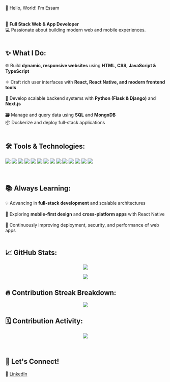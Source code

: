 👋 Hello, World! I'm Essam  
<br>  
🌟 **Full Stack Web & App Developer**  
💻 Passionate about building modern web and mobile experiences.  
<br>  

## ✨ What I Do:  
🌐 Build **dynamic, responsive websites** using **HTML, CSS, JavaScript & TypeScript**  <br>  
⚛️ Craft rich user interfaces with **React, React Native, and modern frontend tools**  <br>  
🐍 Develop scalable backend systems with **Python (Flask & Django)** and **Next.js**  <br>  
🗃️ Manage and query data using **SQL** and **MongoDB**  
📦 Dockerize and deploy full-stack applications  
<br>  

## 🛠️ Tools & Technologies:
<p align="left">
  <img src="https://img.shields.io/badge/Python-3776AB?style=for-the-badge&logo=python&logoColor=white"/>
  <img src="https://img.shields.io/badge/Flask-000000?style=for-the-badge&logo=flask&logoColor=white"/>
  <img src="https://img.shields.io/badge/Django-092E20?style=for-the-badge&logo=django&logoColor=white"/>
  <img src="https://img.shields.io/badge/Next.js-000000?style=for-the-badge&logo=nextdotjs&logoColor=white"/>
  <img src="https://img.shields.io/badge/React-20232A?style=for-the-badge&logo=react&logoColor=61DAFB"/>
  <img src="https://img.shields.io/badge/React_Native-20232A?style=for-the-badge&logo=react&logoColor=61DAFB"/>
  <img src="https://img.shields.io/badge/TypeScript-007ACC?style=for-the-badge&logo=typescript&logoColor=white"/>
  <img src="https://img.shields.io/badge/JavaScript-F7DF1E?style=for-the-badge&logo=javascript&logoColor=black"/>
  <img src="https://img.shields.io/badge/HTML5-E34F26?style=for-the-badge&logo=html5&logoColor=white"/>
  <img src="https://img.shields.io/badge/CSS3-1572B6?style=for-the-badge&logo=css3&logoColor=white"/>
  <img src="https://img.shields.io/badge/MongoDB-47A248?style=for-the-badge&logo=mongodb&logoColor=white"/>
  <img src="https://img.shields.io/badge/SQL-003B57?style=for-the-badge&logo=postgresql&logoColor=white"/>
  <img src="https://img.shields.io/badge/Docker-2496ED?style=for-the-badge&logo=docker&logoColor=white"/>
  <img src="https://img.shields.io/badge/GitHub-181717?style=for-the-badge&logo=github&logoColor=white"/>
</p>  
<br>

## 📚 Always Learning:  
💡 Advancing in **full-stack development** and scalable architectures  <br>  
📱 Exploring **mobile-first design** and **cross-platform apps** with React Native  <br>  
🧠 Continuously improving deployment, security, and performance of web apps  
<br>  

## 📈 GitHub Stats:
<p align="center">
 <img src="https://github-readme-stats.vercel.app/api?username=essambhatti&show_icons=true&theme=react&hide_title=true" />
</p>  
<p align="center">
  <img src="https://github-readme-stats.vercel.app/api/top-langs/?username=essambhatti&layout=compact&theme=react" />
</p>  

## 🔥 Contribution Streak Breakdown:
<p align="center">
  <img src="https://github-readme-streak-stats.herokuapp.com/?user=essambhatti&theme=tokyonight&hide_border=false" />
</p>

## 🗓️ Contribution Activity:
<p align="center">
  <img src="https://github-profile-summary-cards.vercel.app/api/cards/profile-details?username=essambhatti&theme=vue" />
</p>
<br>  

## 🔗 Let's Connect!  
💼 [LinkedIn](https://www.linkedin.com/in/muhammad-essam-bhatti-447b78330/)  
<br>  



